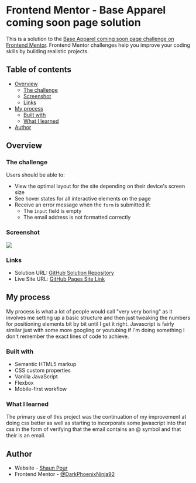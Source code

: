 # Frontend Mentor - Base Apparel coming soon page solution

This is a solution to the [Base Apparel coming soon page challenge on Frontend Mentor](https://www.frontendmentor.io/challenges/base-apparel-coming-soon-page-5d46b47f8db8a7063f9331a0). Frontend Mentor challenges help you improve your coding skills by building realistic projects. 

## Table of contents

- [Overview](#overview)
  - [The challenge](#the-challenge)
  - [Screenshot](#screenshot)
  - [Links](#links)
- [My process](#my-process)
  - [Built with](#built-with)
  - [What I learned](#what-i-learned)
- [Author](#author)

## Overview

### The challenge

Users should be able to:

- View the optimal layout for the site depending on their device's screen size
- See hover states for all interactive elements on the page
- Receive an error message when the `form` is submitted if:
  - The `input` field is empty
  - The email address is not formatted correctly

### Screenshot

![](./screenshot.jpg)

### Links

- Solution URL: [GitHub Solution Repository](https://github.com/ShaunPour/base-apparel-coming-soon)
- Live Site URL: [GitHub Pages Site Link](https://shaunpour.github.io/base-apparel-coming-soon)

## My process

My process is what a lot of people would call "very very boring" as it involves me setting up a basic structure and then just tweaking the numbers for positioning elements bit by bit until I get it right. Javascript is fairly similar just with some more googling or youtubing if I'm doing something I don't remember the exact lines of code to achieve.

### Built with

- Semantic HTML5 markup
- CSS custom properties
- Vanilla JavaScript 
- Flexbox
- Mobile-first workflow

### What I learned

The primary use of this project was the continuation of my improvement at doing css better as well as starting to incorporate some javascript into that css in the form of verifying that the email contains an @ symbol and that their is an email.

## Author

- Website - [Shaun Pour](https://www.shaunpourdev.com)
- Frontend Mentor - [@DarkPhoenixNinja92](https://www.frontendmentor.io/profile/DarkPhoenixNinja92)
